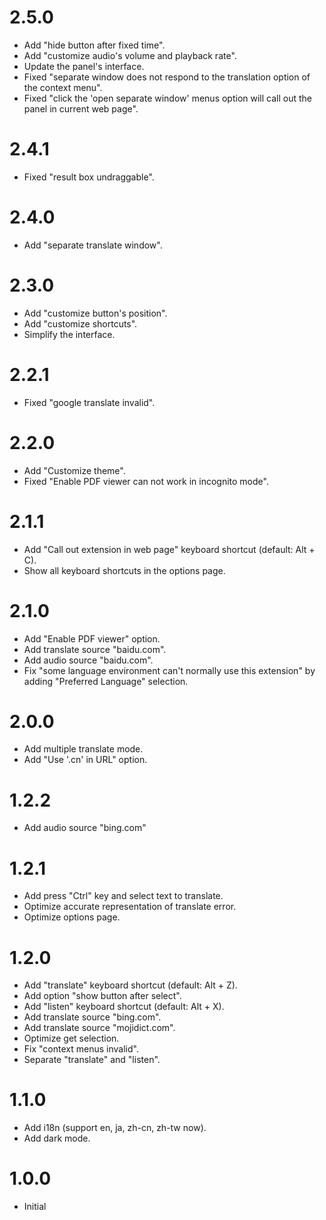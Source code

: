 # 2.5.0
- Add "hide button after fixed time".
- Add "customize audio's volume and playback rate".
- Update the panel's interface.
- Fixed "separate window does not respond to the translation option of the context menu".
- Fixed "click the 'open separate window' menus option will call out the panel in current web page".
# 2.4.1
- Fixed "result box undraggable".
# 2.4.0
- Add "separate translate window".
# 2.3.0
- Add "customize button's position".
- Add "customize shortcuts".
- Simplify the interface.
# 2.2.1
- Fixed "google translate invalid".
# 2.2.0
- Add "Customize theme".
- Fixed "Enable PDF viewer can not work in incognito mode".
# 2.1.1
- Add "Call out extension in web page" keyboard shortcut (default: Alt + C).
- Show all keyboard shortcuts in the options page.
# 2.1.0
- Add "Enable PDF viewer" option.
- Add translate source "baidu.com".
- Add audio source "baidu.com".
- Fix "some language environment can't normally use this extension" by adding "Preferred Language" selection.
# 2.0.0
- Add multiple translate mode.
- Add "Use '.cn' in URL" option.
# 1.2.2
- Add audio source "bing.com"
# 1.2.1
- Add press "Ctrl" key and select text to translate.
- Optimize accurate representation of translate error.
- Optimize options page.
# 1.2.0
- Add "translate" keyboard shortcut (default: Alt + Z).
- Add option "show button after select".
- Add "listen" keyboard shortcut (default: Alt + X).
- Add translate source "bing.com".
- Add translate source "mojidict.com".
- Optimize get selection.
- Fix "context menus invalid".
- Separate "translate" and "listen".
# 1.1.0
- Add i18n (support en, ja, zh-cn, zh-tw now).
- Add dark mode.
# 1.0.0
- Initial